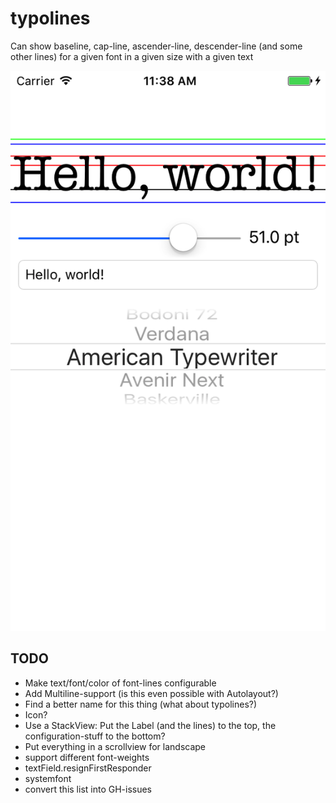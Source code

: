 # typolines

Can show baseline, cap-line, ascender-line, descender-line (and some other lines) for a given font in a given size with a given text

![Screenshot](screenshot.png)

## TODO

- Make text/font/color of font-lines configurable
- Add Multiline-support (is this even possible with Autolayout?)
- Find a better name for this thing (what about typolines?)
- Icon?
- Use a StackView: Put the Label (and the lines) to the top, the configuration-stuff to the bottom?
- Put everything in a scrollview for landscape
- support different font-weights
- textField.resignFirstResponder
- systemfont
- convert this list into GH-issues
